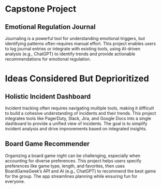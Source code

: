 # Capstone Project
## Emotional Regulation Journal
Journaling is a powerful tool for understanding emotional triggers, but identifying patterns often requires manual effort. This project enables users to log journal entries or integrate with existing tools, using AI-driven analysis (e.g., ChatGPT) to identify trends and provide actionable recommendations for emotional regulation.

# Ideas Considered But Deprioritized

## Holistic Incident Dashboard
Incident tracking often requires navigating multiple tools, making it difficult to build a cohesive understanding of incidents and their trends. This project integrates tools like PagerDuty, Slack, Jira, and Google Docs into a single dashboard to provide a unified view of incidents. The goal is to simplify incident analysis and drive improvements based on integrated insights.

## Board Game Recommender
Organizing a board game night can be challenging, especially when accounting for diverse preferences. This project helps users specify preferences like game type, length, and favorites, then uses BoardGameGeek’s API and AI (e.g., ChatGPT) to recommend the best game for the group. The app streamlines planning while ensuring fun for everyone.
